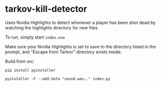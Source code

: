 # tarkov-kill-detector
Uses Nvidia Highlights to detect whenever a player has been shot dead by watching the highlights directory for new files.

To run, simply start `index.exe`

Make sure your Nvidia Highlights is set to save to the directory listed in the prompt, and "Escape from Tarkov" directory exists inside.

Build from src: 

 `pip install pyinstaller`

 `pyinstaller -F --add-data "sound.wav;." index.py`
 
 
